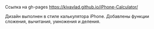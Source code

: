 Ссылка на gh-pages
https://kivavlad.github.io/iPhone-Calculator/

Дизайн выполнен в стиле калькулятора iPhone.
Добавлены функции сложения, вычитания, умножения и деления. 
